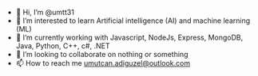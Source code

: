 - 👋 Hi, I’m @umtt31
- 👀 I’m interested to learn Artificial intelligence (AI) and machine learning (ML)
- 🌱 I’m currently working with Javascript, NodeJs, Express, MongoDB, Java, Python, C++, c#, .NET
- 💞️ I’m looking to collaborate on nothing or something
- 📫 How to reach me umutcan.adiguzel@outlook.com

<!---
umtt31/umtt31 is a ✨ special ✨ repository because its `README.md` (this file) appears on your GitHub profile.
You can click the Preview link to take a look at your changes.
--->
